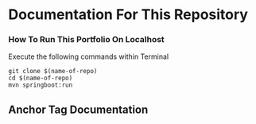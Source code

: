 # Documentation For This Repository

### How To Run This Portfolio On Localhost
Execute the following commands within Terminal

```
git clone $(name-of-repo)
cd $(name-of-repo)
mvn springboot:run
```

## Anchor Tag Documentation

